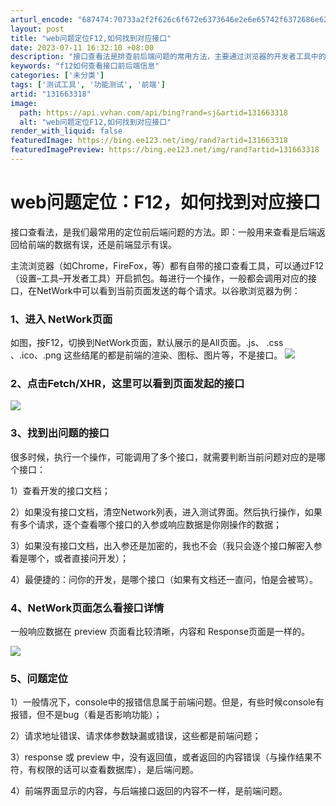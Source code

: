 ```yaml
---
arturl_encode: "687474:70733a2f2f626c6f672e6373646e2e6e65742f6372686e622f:61727469636c652f64657461696c732f313331363633333138"
layout: post
title: "web问题定位F12,如何找到对应接口"
date: 2023-07-11 16:32:10 +08:00
description: "接口查看法是排查前后端问题的常用方法，主要通过浏览器的开发者工具中的NetWork面板来观察接口请求"
keywords: "f12如何查看接口前后端信息"
categories: ['未分类']
tags: ['测试工具', '功能测试', '前端']
artid: "131663318"
image:
  path: https://api.vvhan.com/api/bing?rand=sj&artid=131663318
  alt: "web问题定位F12,如何找到对应接口"
render_with_liquid: false
featuredImage: https://bing.ee123.net/img/rand?artid=131663318
featuredImagePreview: https://bing.ee123.net/img/rand?artid=131663318
---
```


# web问题定位：F12，如何找到对应接口

接口查看法，是我们最常用的定位前后端问题的方法。即：一般用来查看是后端返回给前端的数据有误，还是前端显示有误。
  
主流浏览器（如Chrome，FireFox，等）都有自带的接口查看工具，可以通过F12（设置–工具–开发者工具）开启抓包。每进行一个操作，一般都会调用对应的接口，在NetWork中可以看到当前页面发送的每个请求。以谷歌浏览器为例：

### 1、进入 NetWork页面

如图，按F12，切换到NetWork页面，默认展示的是All页面。.js、 .css 、.ico、.png 这些结尾的都是前端的渲染、图标、图片等，不是接口。
![](https://i-blog.csdnimg.cn/blog_migrate/fcb28a42c977d863fde42a8c5b29cd38.png)

### 2、点击Fetch/XHR，这里可以看到页面发起的接口

![](https://i-blog.csdnimg.cn/blog_migrate/cd96d1192467980f79e9ca6dee253997.png)

### 3、找到出问题的接口

很多时候，执行一个操作，可能调用了多个接口，就需要判断当前问题对应的是哪个接口：
  
1）查看开发的接口文档；
  
2）如果没有接口文档，清空Network列表，进入测试界面。然后执行操作，如果有多个请求，逐个查看哪个接口的入参或响应数据是你刚操作的数据；
  
3）如果没有接口文档，出入参还是加密的，我也不会（我只会逐个接口解密入参看是哪个，或者直接问开发）；
  
4）最便捷的：问你的开发，是哪个接口（如果有文档还一直问，怕是会被骂）。

### 4、NetWork页面怎么看接口详情

一般响应数据在 preview 页面看比较清晰，内容和 Response页面是一样的。

![](https://i-blog.csdnimg.cn/blog_migrate/67d98a1cc4a8d12b69cb32e32d015d2c.png)

### 5、问题定位

1）一般情况下，console中的报错信息属于前端问题。但是，有些时候console有报错，但不是bug（看是否影响功能）；
  
2）请求地址错误、请求体参数缺漏或错误，这些都是前端问题；
  
3）response 或 preview 中，没有返回值，或者返回的内容错误（与操作结果不符，有权限的话可以查看数据库），是后端问题。
  
4）前端界面显示的内容，与后端接口返回的内容不一样，是前端问题。